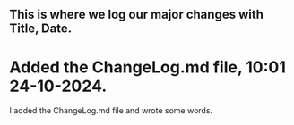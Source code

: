 

## This is where we log our major changes with Title, Date.

# Added the ChangeLog.md file, 10:01 24-10-2024.
I added the ChangeLog.md file and wrote some words.

